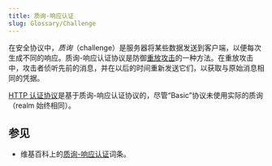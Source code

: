 ```yaml
---
title: 质询-响应认证
slug: Glossary/Challenge
---
```


在安全协议中，*质询*（challenge）是服务器将某些数据发送到客户端，以便每次生成不同的响应。质询-响应认证协议是防御[重放攻击](https://zh.wikipedia.org/wiki/重放攻击)的一种方法。在重放攻击中，攻击者侦听先前的消息，并在以后的时间重新发送它们，以获取与原始消息相同的凭据。

[HTTP 认证协议](/zh-CN/docs/Web/HTTP/Authentication)是基于质询-响应认证协议的，尽管“Basic”协议未使用实际的质询（realm 始终相同）。

## 参见

- 维基百科上的[质询-响应认证](https://en.wikipedia.org/wiki/Challenge%E2%80%93response_authentication)词条。
